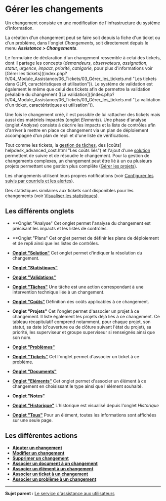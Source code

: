 Gérer les changements
=====================

Un changement consiste en une modification de l'infrastructure du système d'information.

La création d'un changement peut se faire soit depuis la fiche d'un ticket ou d'un problème, dans l'onglet *Changements*, soit directement depuis le menu ***Assistance > Changements***.

Le formulaire de déclaration d'un changement ressemble à celui des tickets, dont il partage les concepts (*demandeurs*, *observateurs*, *assignation*, *statut*, *urgence*, *impact*, *priorité*, *catégorie*, pour plus d'informations voir [Gérer les tickets]((index.php?fr/04_Module_Assistance/06_Tickets/03_Gérer_les_tickets.md "Les tickets dans GLPI, caractéristiques et utilisation")).
Le système de validation est également le même que celui des tickets afin de permettre la validation préalable du changement ([La validation]((index.php?fr/04_Module_Assistance/06_Tickets/03_Gérer_les_tickets.md "La validation d'un ticket, caractéristiques et utilisation")).

Une fois le changement créé, il est possible de lui rattacher des tickets mais aussi des matériels impactés (onglet *Elements*). Une phase d'analyse (onglet *Analyse*) consiste à décrire les impacts et la liste
de contrôles afin d'arriver à mettre en place ce changement via un plan de déploiement accompagné d'un plan de repli et d'une liste de vérifications.

Tout comme les tickets, la [gestion de tâches](helpdesk_ticket_task.dita), des [coûts] helpdesk_advanced_cost.html "Les coûts liés") et l'ajout d'une [solution](helpdesk_ticket_solution.dita) permettent de suivre et de résoudre le changement. Pour la gestion de changements complexes, un changement peut être lié à un ou plusieurs projets permettant une gestion plus complête ([Gérer les projets](tool_projects.html "Les projets se gèrent depuis le menu Outils > Projets")).

Les changements utilisent leurs propres notifications (voir [Configurer les suivis par courriels et les
alertes](config_notification_configuration.html "La configuration générale des notifications se fait depuis le menu Configuration > Notifications > Configurer les suivis par courriels et les alertes;")).

Des statistiques similaires aux tickets sont disponibles pour les changements (voir [Visualiser les statistiques](index.php?fr/04_Module_Assistance/11_Statistiques.md "Les rapports concernant les changements sont disponibles dans le menu Assistance > Statistiques")).


Les différents onglets
----------------------

-   **Onglet "Analyse"
    Cet onglet permet l'analyse du changement est précisant les impacts et les listes de contrôles.


-   **Onglet "Plans"
    Cet onglet permet de définir les plans de déploiement et de repli ainsi que les listes de contrôles.


-   **[Onglet "Solution"](index.php?fr/Les_différents_onglets/Onglet_Solution.md)**
    Cet onglet permet d'indiquer la résolution du changement.


-   **[Onglet "Statistiques"](index.php?fr/Les_différents_onglets/Onglet_Statistiques.md)**


-   **[Onglet "Validations"](index.php?fr/Les_différents_onglets/Onglet_Validations.md)**


-   **[Onglet "Tâches"](index.php?fr/Les_différents_onglets/Onglet_Tâches.md)**
    Une tâche est une action correspondant à une intervention technique liée à un changement.


-   **[Onglet "Coûts"](index.php?fr/Les_différents_onglets/Onglet_Coûts.md)**
    Définition des coûts applicables à ce changement.


-   **Onglet "Projets"**
    Cet l'onglet permet d'associer un projet à ce changement. 
    Il liste également les projets déjà liés à ce changement. Ce tableau récapitulatif comprend notamment, pour chaque projet, son statut, sa date (d'ouverture ou de clôture suivant l'état du projet), sa priorité, les superviseur et groupe superviseur si renseignés ainsi que son nom. 


-   **[Onglet "Problèmes"](index.php?fr/Les_différents_onglets/Onglet_Problèmes.md)**


-   **[Onglet "Tickets"](index.php?fr/Les_différents_onglets/Onglet_Tickets.md)**
    Cet l'onglet permet d'associer un ticket à ce problème. 


-   **[Onglet "Documents"](index.php?fr/Les_différents_onglets/Onglet_Documents.md)**


-   **[Onglet "Eléments"](index.php?fr/Les_différents_onglets/Onglet_Eléments.md)**
    Cet onglet permet d'associer un élément à ce changement en choisissant le type ainsi que l'élément souhaité.


-   **[Onglet "Notes"](index.php?fr/Les_différents_onglets/Onglet_Notes.md)**


-   **[Onglet "Historique"](index.php?fr/Les_différents_onglets/Onglet_Historique.md)**
     L'historique est visualisé depuis l'onglet *Historique*


-   **[Onglet "Tous"](index.php?fr/Les_différents_onglets/Onglet_Tous.md)**
     Pour un élément, toutes les informations sont affichées sur une seule page.


Les différentes actions
-----------------------
-   **[Ajouter un changement](index.php?fr/Les_différentes_actions/Créer_un_nouvel_objet.md)**
-   **[Modifier un changement](index.php?fr/Les_différentes_actions/Modifier_un_objet.md)**
-   **[Supprimer un changement](index.php?fr/Les_différentes_actions/Supprimer_un_objet.md)**
-   **[Associer un document à un changement](index.php?fr/Les_différentes_actions/Lier_un_document_à_un_objet.md)**
-   **[Associer un élément à un changement](index.php?fr/Les_différentes_actions/Onglet_Eléments.md)**
-   **[Associer un ticket à un changement](index.php?fr/Les_différentes_actions/Onglet_Tickets.md)**
-   **[Associer un problème à un changement](index.php?fr/Les_différentes_actions/Onglet_Problèmes.md)**


--------
**Sujet parent :** [Le service d'assistance aux utilisateurs](index.php?fr/04_Module_Assistance/01_Module_Assistance.md "Le service d'Assistance aux utilisateurs de GLPI")
